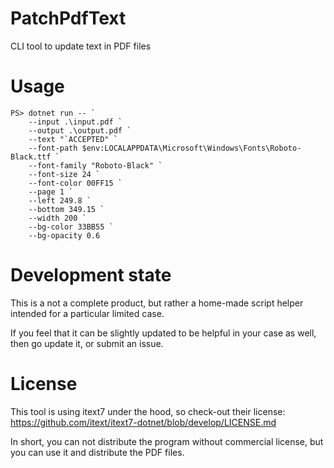 # PatchPdfText

CLI tool to update text in PDF files

# Usage

```
PS> dotnet run -- `
    --input .\input.pdf `
    --output .\output.pdf `
    --text "`ACCEPTED" `
    --font-path $env:LOCALAPPDATA\Microsoft\Windows\Fonts\Roboto-Black.ttf `
    --font-family "Roboto-Black" `
    --font-size 24 `
    --font-color 00FF15 `
    --page 1 `
    --left 249.8 `
    --bottom 349.15 `
    --width 200 `
    --bg-color 33BB55 `
    --bg-opacity 0.6
```

# Development state

This is a not a complete product, but rather a home-made script helper intended for a particular limited case.

If you feel that it can be slightly updated to be helpful in your case as well, then go update it, or submit an issue.

# License

This tool is using itext7 under the hood, so check-out their license: https://github.com/itext/itext7-dotnet/blob/develop/LICENSE.md

In short, you can not distribute the program without commercial license, but you can use it and distribute the PDF files.

